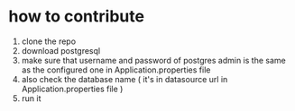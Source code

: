 # how to contribute
1. clone the repo
2. download postgresql
3. make sure that username and password of postgres admin is the same as the configured one in Application.properties file
4. also check the database name ( it's in datasource url in Application.properties file )
5. run it
